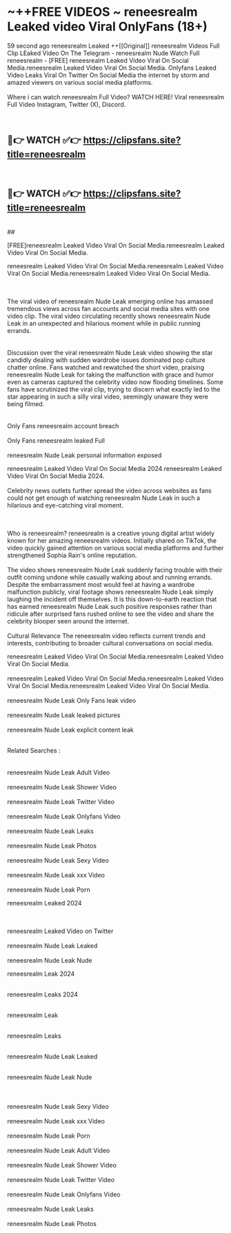# ~++FREE VIDEOS ~ reneesrealm Leaked video Viral OnlyFans (18+)<br>


59 second ago reneesrealm Leaked ++[[Original]] reneesrealm Videos Full Clip LEaked Video On The Telegram  - reneesrealm Nude  Watch Full reneesrealm - [FREE] reneesrealm Leaked Video Viral On Social Media.reneesrealm Leaked Video Viral On Social Media.   Onlyfans Leaked Video Leaks Viral On Twitter On Social Media the internet by storm and amazed viewers on various social media platforms. <br><br>
Where i can watch reneesrealm Full Video? WATCH HERE! Viral reneesrealm Full Video Instagram, Twitter (X), Discord. <br>


 <br>

##  🔴👉 WATCH ✅👉  <a href="https://clipsfans.site?title=reneesrealm&ref=git">https://clipsfans.site?title=reneesrealm</a> <br>
  <br>

##  🔴👉 WATCH ✅👉  <a href="https://clipsfans.site?title=reneesrealm&ref=git">https://clipsfans.site?title=reneesrealm</a> <br>
  <br>
  ##



[FREE]reneesrealm Leaked Video Viral On Social Media.reneesrealm Leaked Video Viral On Social Media. <br>

reneesrealm Leaked Video Viral On Social Media.reneesrealm Leaked Video Viral On Social Media.reneesrealm Leaked Video Viral On Social Media. <br>


  <br>

  <br>
The viral video of reneesrealm Nude Leak emerging online has amassed tremendous views across fan accounts and social media sites with one video clip. The viral video circulating recently shows reneesrealm Nude Leak in an unexpected and hilarious moment while in public running errands.<br>
<br>


<br>
Discussion over the viral reneesrealm Nude Leak video showing the star candidly dealing with sudden wardrobe issues dominated pop culture chatter online. Fans watched and rewatched the short video, praising reneesrealm Nude Leak for taking the malfunction with grace and humor even as cameras captured the celebrity video now flooding timelines. Some fans have scrutinized the viral clip, trying to discern what exactly led to the star appearing in such a silly viral video, seemingly unaware they were being filmed.<br>
<br>
<br> 
Only Fans reneesrealm account breach<br>
<br>
Only Fans reneesrealm leaked Full <br>
<br>
reneesrealm Nude Leak personal information exposed<br>

reneesrealm Leaked Video Viral On Social Media 2024.reneesrealm Leaked Video Viral On Social Media 2024. <br>
<br>
Celebrity news outlets further spread the video across websites as fans could not get enough of watching reneesrealm Nude Leak in such a hilarious and eye-catching viral moment.<br>
<br>

<br>
Who is reneesrealm? reneesrealm is a creative young digital artist widely known for her amazing reneesrealm videos. Initially shared on TikTok, the video quickly gained attention on various social media platforms and further strengthened Sophia Rain's online reputation.<br>
<br>
The video shows reneesrealm Nude Leak suddenly facing trouble with their outfit coming undone while casually walking about and running errands. Despite the embarrassment most would feel at having a wardrobe malfunction publicly, viral footage shows reneesrealm Nude Leak simply laughing the incident off themselves. It is this down-to-earth reaction that has earned reneesrealm Nude Leak such positive responses rather than ridicule after surprised fans rushed online to see the video and share the celebrity blooper seen around the internet.<br>
<br>
Cultural Relevance The reneesrealm video reflects current trends and interests, contributing to broader cultural conversations on social media.<br>

reneesrealm Leaked Video Viral On Social Media.reneesrealm Leaked Video Viral On Social Media.<br>
<br>
reneesrealm Leaked Video Viral On Social Media.reneesrealm Leaked Video Viral On Social Media.reneesrealm Leaked Video Viral On Social Media.<br>
<br>
reneesrealm Nude Leak Only Fans leak video<br>
<br>
reneesrealm Nude Leak leaked pictures<br>
<br>
reneesrealm Nude Leak explicit content leak<br>


<br>
Related Searches :<br>
<br>

<br>
reneesrealm Nude Leak Adult Video<br>
<br>
reneesrealm Nude Leak Shower Video<br>
<br>
reneesrealm Nude Leak Twitter Video<br>
<br>
reneesrealm Nude Leak Onlyfans Video<br>
<br>
reneesrealm Nude Leak Leaks<br>
<br>
reneesrealm Nude Leak Photos<br>

<br>
reneesrealm Nude Leak Sexy Video<br>
<br>
reneesrealm Nude Leak xxx Video<br>
<br>
reneesrealm Nude Leak Porn<br>

reneesrealm  Leaked 2024 <br> <br>
<br>

reneesrealm Leaked Video on Twitter <br>
<br>
reneesrealm Nude Leak Leaked<br>
<br>
reneesrealm Nude Leak Nude<br>


reneesrealm  Leak 2024 <br> <br>



reneesrealm  Leaks 2024 <br> <br>



 
reneesrealm  Leak<br> <br>



reneesrealm  Leaks<br> <br>


reneesrealm Nude Leak Leaked<br> <br>

reneesrealm Nude Leak Nude<br> <br>
<br> <br>
reneesrealm Nude Leak Sexy Video
<br> <br>
reneesrealm Nude Leak xxx Video
<br> <br>
reneesrealm Nude Leak Porn
<br> <br>
reneesrealm Nude Leak Adult Video
<br> <br>
reneesrealm Nude Leak Shower Video
<br> <br>
reneesrealm Nude Leak Twitter Video
<br> <br>
reneesrealm Nude Leak Onlyfans Video
<br> <br>
reneesrealm Nude Leak Leaks
<br> <br>
reneesrealm Nude Leak Photos






</p>




 



</p>










